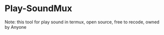 # Play-SoundMux
Note: this tool for play sound in termux, open source, free to recode, owned by Anyone
